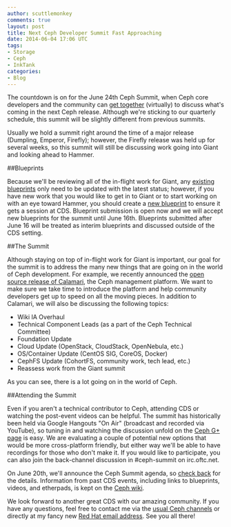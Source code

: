 ```yaml
---
author: scuttlemonkey
comments: true
layout: post
title: Next Ceph Developer Summit Fast Approaching
date: 2014-06-04 17:06 UTC
tags:
- Storage
- Ceph
- InkTank
categories:
- Blog
---
```


The countdown is on for the June 24th Ceph Summit, when Ceph core developers and the
community can [get together](http://ceph.com/community/ceph-developer-summit-gh/) (virtually) to discuss what's coming in the next Ceph release. Although we're sticking to our quarterly schedule, this summit will be slightly different from previous summits. 

Usually we hold a summit right around the time of a major release (Dumpling, Emperor, Firefly); however, the Firefly release was held up for several weeks, so this summit will still be discussing work going into Giant and looking ahead to Hammer.

##Blueprints

Because we'll be reviewing all of the in-flight work for Giant, any [existing blueprints](https://wiki.ceph.com/Planning/Blueprints/Giant) only need to be updated with the latest status; however, if you have new work that you would like to get in to Giant or to start
working on with an eye toward Hammer, you should create a [new blueprint](https://wiki.ceph.com/Planning/Blueprints/Submissions) to ensure it gets a session at CDS.  Blueprint submission is open now and we will accept new blueprints for the summit until June 16th. Blueprints submitted after June 16 will be treated as interim blueprints and discussed outside of the CDS setting.

##The Summit

Although staying on top of in-flight work for Giant is important, our goal for the summit is to address the many new things that are going on in the world of Ceph development. For example, we recently announced the [open source release of Calamari](http://ceph.com/community/ceph-calamari-goes-open-source/), the Ceph management platform. We want to make sure we take time to introduce the platform and help community developers get up to speed on all the moving pieces. In addition to Calamari, we will also be discussing the following topics:

* Wiki IA Overhaul
* Technical Component Leads (as a part of the Ceph Technical Committee)
* Foundation Update
* Cloud Update (OpenStack, CloudStack, OpenNebula, etc.)
* OS/Container Update (CentOS SIG, CoreOS, Docker)
* CephFS Update (CohortFS, community work, tech lead, etc.)
* Reassess work from the Giant summit

As you can see, there is a lot going on in the world of Ceph.

##Attending the Summit

Even if you aren't a technical contributor to Ceph, attending CDS or watching the post-event videos can be helpful. The summit has historically been held via Google Hangouts "On Air" (broadcast and recorded via YouTube), so tuning in and watching the discussion unfold on the [Ceph G+ page](https://plus.google.com/+Cephstorage/) is easy. We are evaluating a couple of potential new options that would be more cross-platform friendly, but either way we'll be able to have recordings for those who don't make it.  If you would like to participate, you can also join the back-channel discussion in #ceph-summit on irc.oftc.net. 

On June 20th, we'll announce the Ceph Summit agenda, so [check back](http://ceph.com/community/ceph-developer-summit-gh/) for the details. Information from past CDS events, including links to blueprints, videos, and etherpads, is kept on the [Ceph wiki]("https://wiki.ceph.com/Planning/CDS).

We look forward to another great CDS with our amazing community. If you have any questions, feel free to contact me via the [usual Ceph channels](http://ceph.com/community/ceph-developer-summit-gh/) or directly at my fancy new [Red Hat email address](mailto:pmcgarry@redhat.com).  See you all there!
